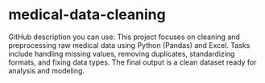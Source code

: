 # medical-data-cleaning
GitHub description you can use:  This project focuses on cleaning and preprocessing raw medical data using Python (Pandas) and Excel.   Tasks include handling missing values, removing duplicates, standardizing formats, and fixing data types.   The final output is a clean dataset ready for analysis and modeling. 
